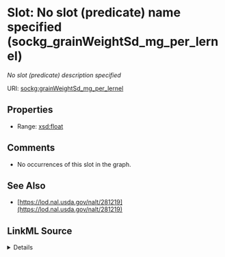 

# Slot: No slot (predicate) name specified (sockg_grainWeightSd_mg_per_lernel)


_No slot (predicate) description specified_







URI: [sockg:grainWeightSd_mg_per_lernel](https://idir.uta.edu/sockg-ontology/docs/grainWeightSd_mg_per_lernel)



<!-- no inheritance hierarchy -->








## Properties

* Range: [xsd:float](http://www.w3.org/2001/XMLSchema#float)





## Comments

* No occurrences of this slot in the graph.

## See Also

* [https://lod.nal.usda.gov/nalt/281219](https://lod.nal.usda.gov/nalt/281219)



## LinkML Source

<details>

```yaml
name: sockg_grainWeightSd_mg_per_lernel
description: No slot (predicate) description specified
title: No slot (predicate) name specified
comments:
- No occurrences of this slot in the graph.
from_schema: soc-kg
see_also:
- https://lod.nal.usda.gov/nalt/281219
rank: 1000
domain: sockg_HarvestFraction
slot_uri: sockg:grainWeightSd_mg_per_lernel
alias: sockg_grainWeightSd_mg_per_lernel
range: float

```
</details>